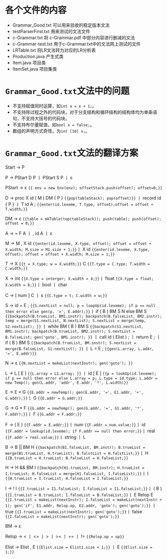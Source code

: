 # 各个文件的内容
- Grammar_Good.txt 可以用来验收的稳定版本文法
- testParserFirst.txt 用来测试的文法文件
- c-Grammar.txt 将 c-Grammar.pdf 中部分内容进行删减的文法
- c-Grammar-test.txt 用于c-Grammar.txt中的文法网上测试的文件
- LRTable.txt 将LR文法转为对应的LR分析表
- Production.java 产生式类
- Item.java 项目类
- ItemSet.java 项目集类
# `Grammar_Good.txt`文法中的问题
- 不支持赋值同时运算，如`int a = x + 1;`。
- 不支持除过程之外的代码块，对于分支结构和循环结构的结构体均为单条语句，不支持大括号的代码块。
- 不支持布尔量赋值，如`bool x = false;`。
- 数组的声明方式奇怪，为`int [10] x;`。

# `Grammar_Good.txt`文法的翻译方案
Start -> P <!-- 如果要进行嵌套过程中声明语句的翻译，在开始规约的时候就新建一张符号表和重置offset，并将其各自压栈  -->

P -> PStart D P 丨 PStart S P 丨 ε

PStart -> ε `{{ env = new Env(env); offsetStack.push(offset); offset=0;}}`

D -> proc X id ( M ) DM { P } `{{pop(tableStack); pop(offset)}}` 丨 record id { P } 丨 T id A ; `{{enter(id.lexeme, T.type, offset);offset = offset + T.width;}}`

DM -> ε `{{table = mkTable(top(tableStack)); push(table); push(offset); offset = 0;}}`

A -> = F A 丨 , id A 丨 ε

M -> M , X id `{{enter(id.lexeme, X.type, offset); offset = offset + X.width; M.size = M1.size + 1;}}`丨 X id `{{enter(id.lexeme, X.type, offset); offset = offset + X.width; M.size = 1;}}`

T -> X `{{t = X.type; w = X.width;}}` C `{{T.type = C.type; T.width = C.width;}}`

X -> int `{{X.type = interger; X.width = 4;}}`丨 float `{{X.type = float; X.width = 8;}}`丨 bool 丨 char

C -> [ num ] C 丨 ε `{{C.type = t; C.width = w;}}`

S -> id = E ; `{{S.nextList = null; p = loopUp(id.lexeme); if p == null then error else gen(p, '=', E.addr);}}`丨 if ( B ) BM S N else BM S `{{backpatch(B.trueList, BM1.instr); backpatch(B.falseList, BM2.instr); temp = merge(S1.nextList, N.nextList); S.nextList = merge(temp, S2.nextList); }}` 丨 while BM ( B ) BM S `{{backpatch(S1.nextList, BM1.instr); backpatch(B.trueList, BM2.instr); S.nextList = B.falseList; gen('goto', BM1.instr); }}` 丨 call id ( Elist ) ; 丨 return E ; 丨 if ( B ) BM S `{{backpatch(B.trueList, BM.instr); S.nextList = merge(B.falseList, S1.nextList); }}` 丨 L = E ; `{{gen(L.array, L.addr, '=', E.addr)}}`

N -> ε `{{N.nextList = makeList(nextInstr); gen('goto'); }}`

L -> L [ E ] `{{L.array = L1.array; }}` 丨 id [ E ] `{{p = lookUp(id.lexeme); if p == null then error else L.array = p; L.type = id.type; L.addr = new Temp(); gen(L.addr, 'addr', E.addr, '*', L.width)}}`

E -> E + G `{{E.addr = newTemp(); gen(E.addr, '=', E1.addr, '+', G.addr);}}`丨 G `{{E.addr = G.addr;}}`

G -> G * F `{{G.addr = newTemp(); gen(G.addr, '=', G1.addr, '*', F.addr);}}`丨 F `{{G.addr = F.addr;}}`

F -> ( E ) `{{F.addr = E.addr;}}`丨 num `{{F.addr = num.value;}}`丨 id `{{F.addr = lookup(id.lexeme); if F.addr == null then error;}}`丨 real `{{F.addr = real.value;}}`丨 string 丨 L

B -> B || BM H `{{backpatch(B1.falseList, BM.instr); B.trueList = merge(B1.trueList, H.trueList); B.falstList = H.falstList;}}`丨 H `{{B.trueList = H.trueList; B.falseList = H.falseList;}}`

H -> H && BM I `{{backpatch(H1.trueList, BM.instr); H.trueList = I.trueList; H.falseList = merge(H1.falseList, I.falseList);}}`丨 I `{{H.trueList = I.trueList; H.falseList = I.falseList;}}`

I -> ! I `{{I.trueList = I1.falseList; I.falseList = I1.falseList;}}`丨 ( B ) `{{I.trueList = B.trueList; I.falseList = B.falseList;}}`丨 E Relop E `{{I.trueList = makeList(nextInstr); I.falseList = makeList(nextInstr + 1); gen('if', E1.addr, Relop.op, E2.addr, 'goto'); gen('goto');}}` 丨 true `{{I.trueList = makeList(nextInstr); gen('goto');}}`丨 false `{{I.falseList = makeList(nextInstr); gen('goto');}}`

BM -> ε

Relop -> < 丨 <= 丨 > 丨 >= 丨 == 丨 != `{{Relop.op = op}}`

Elist -> Elist , E `{{Elist.size = Elist1.size + 1;}}` 丨 E `{{Elist.size = 1;}}`

<!-- TODO 翻译方案不完整，需要根据代码进行补充 -->